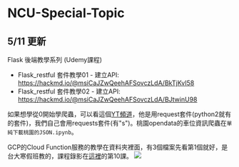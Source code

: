 # NCU-Special-Topic

## 5/11 更新
Flask 後端教學系列 (Udemy課程)
* Flask_restful 套件教學01 - 建立API: https://hackmd.io/@msiCaJZwQeehAFSovczLdA/BkTjKvI58
* Flask_restful 套件教學02 - 建立API: https://hackmd.io/@msiCaJZwQeehAFSovczLdA/BJtwinU98

如果想學從0開始學爬蟲，可以看這個[YT頻道](https://youtu.be/9Z9xKWfNo7k)，他是用request套件(python2就有的套件)，我們自己會用requests套件(有"s")。桃園opendata的車位資訊爬蟲在`單純下載桃園的JSON.ipynb`。

GCP的Cloud Function服務的教學在資料夾裡面，有3個檔案先看第1個就好，是台大寒假班教的，課程錄影在[這裡](https://www.youtube.com/playlist?list=PLvkkPQgXoFJCGvSXqgNWRPquwHQwrGnqv)的第10課。
![](https://i.imgur.com/BcAFvbE.png)

